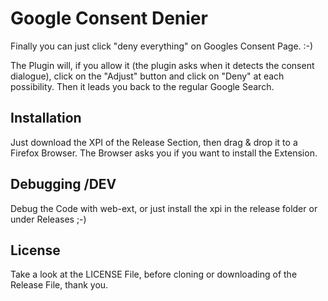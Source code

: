 # Google Consent Denier
Finally you can just click "deny everything" on Googles Consent Page. :-)

The Plugin will, if you allow it (the plugin asks when it detects the consent dialogue), click on the "Adjust" button and click on "Deny" at each possibility.
Then it leads you back to the regular Google Search.

## Installation
Just download the XPI of the Release Section, then drag & drop it to a Firefox Browser. The Browser asks you if you want to install the Extension.

## Debugging /DEV
Debug the Code with web-ext, or just install the xpi in the release folder or under Releases ;-)

## License
Take a look at the LICENSE File, before cloning or downloading of the Release File, thank you.
